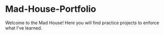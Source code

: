 # Mad-House-Portfolio
Welcome to the Mad House! Here you will find practice projects to enforce what I've learned.
